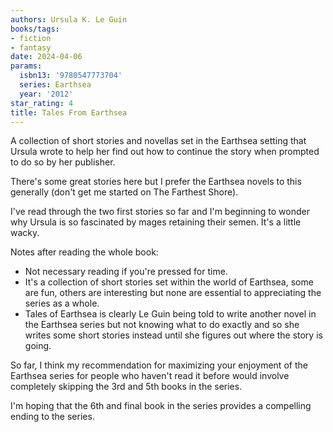 ```yaml
---
authors: Ursula K. Le Guin
books/tags:
- fiction
- fantasy
date: 2024-04-06
params:
  isbn13: '9780547773704'
  series: Earthsea
  year: '2012'
star_rating: 4
title: Tales From Earthsea
---
```


A collection of short stories and novellas set in the Earthsea setting that
Ursula wrote to help her find out how to continue the story when prompted to do
so by her publisher.

There's some great stories here but I prefer the Earthsea novels to this
generally (don't get me started on The Farthest Shore).

<!--more-->

I've read through the two first stories so far and I'm beginning to wonder why
Ursula is so fascinated by mages retaining their semen. It's a little wacky.

Notes after reading the whole book:

- Not necessary reading if you're pressed for time.
- It's a collection of short stories set within the world of Earthsea, some are
  fun, others are interesting but none are essential to appreciating the series
  as a whole.
- Tales of Earthsea is clearly Le Guin being told to write another novel in the
  Earthsea series but not knowing what to do exactly and so she writes some
  short stories instead until she figures out where the story is going.

So far, I think my recommendation for maximizing your enjoyment of the Earthsea
series for people who haven't read it before would involve completely skipping
the 3rd and 5th books in the series.

I'm hoping that the 6th and final book in the series provides a compelling
ending to the series.